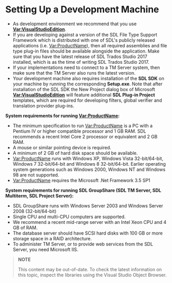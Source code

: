 Setting Up a Development Machine
==

* As development environment we recommend that you use **<Var:VisualStudioEdition>**.
* If you are developing against a version of the SDL File Type Support Framework which is distributed with one of SDL's publicly released applications (i.e. <Var:ProductName>), then all required assemblies and file type plug-in files should be available alongside the application. Make sure that you have the latest release of SDL Trados Studio 2017 installed, which is as the time of writing SDL Trados Studio 2017.
* If your implementations need to connect to a TM Server system, then make sure that the TM Server also runs the latest version.
* Your development machine also requires installation of the **SDL SDK** on your machine by running the corresponding **Setup.exe**. Note that after installation of the SDL SDK the New Project dialog box of Microsoft **<Var:VisualStudioEdition>** will feature additional **SDL Plug-in Project** templates, which are required for developing filters, global verifier and translation provider plug-ins.


**System requirements for running <Var:ProductName>:**

* The minimum specification to run <Var:ProductName> is a PC with a Pentium IV or higher compatible processor and 1 GB RAM. SDL recommends a recent Intel Core 2 processor or equivalent and 2 GB RAM.
* A mouse or similar pointing device is required.
* A minimum of 2 GB of hard disk space should be available.
* <Var:ProductName> runs with Windows XP, Windows Vista 32-bit/64-bit, Windows 7 32-bit/64-bit and Windows 8 32-bit/64-bit. Earlier operating system generations such as Windows 2000, Windows NT and Windows 98 are not supported.
* <Var:ProductName> requires the Microsoft .Net Framework 3.5 SP1

**System requirements for running SDL GroupShare (SDL TM Server, SDL Multiterm, SDL Project Server):**

* SDL GroupShare runs with Windows Server 2003 and Windows Server 2008 (32-bit/64-bit)
* Single CPU and multi-CPU computers are supported.
* We recommend a recent mid-range server with an Intel Xeon CPU and 4 GB of RAM.
* The database server should have SCSI hard disks with 100 GB or more storage space in a RAID architecture.
* To administer TM Server, or to provide web services from the SDL Server, you need Microsoft IIS.

>**NOTE**
>
> This content may be out-of-date. To check the latest information on this topic, inspect the libraries using the Visual Studio Object Browser.